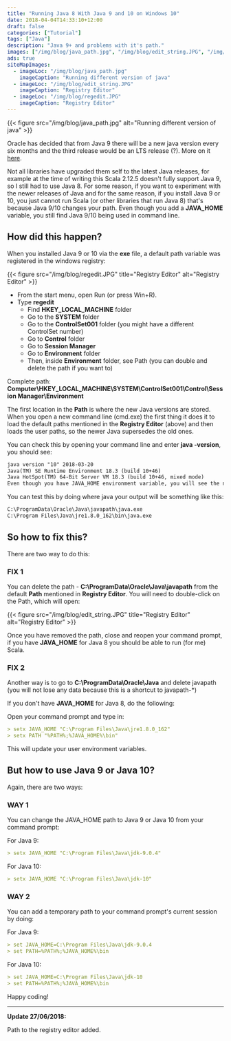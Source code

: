 ```yaml
---
title: "Running Java 8 With Java 9 and 10 on Windows 10"
date: 2018-04-04T14:33:10+12:00
draft: false
categories: ["Tutorial"]
tags: ["Java"]
description: "Java 9+ and problems with it's path."
images: ["/img/blog/java_path.jpg", "/img/blog/edit_string.JPG", "/img/blog/regedit.JPG"]
ads: true
siteMapImages:
  - imageLoc: "/img/blog/java_path.jpg"
    imageCaption: "Running different version of java"
  - imageLoc: "/img/blog/edit_string.JPG"
    imageCaption: "Registry Editor"
  - imageLoc: "/img/blog/regedit.JPG"
    imageCaption: "Registry Editor"
---
```


{{< figure src="/img/blog/java_path.jpg" alt="Running different version of java" >}}

Oracle has decided that from Java 9 there will be a new java version every six months and the third release would be an LTS release (?). More on it [here](https://medium.com/codefx-weekly/radical-new-plans-for-java-5f237ab05b0).

Not all libraries have upgraded them self to the latest Java releases, for example at the time of writing this Scala 2.12.5 doesn't fully support Java 9, so I still had to use Java 8. For some reason, if you want to experiment with the newer releases of Java and for the same reason, if you install Java 9 or 10, you just cannot run Scala (or other libraries that run Java 8) that's because Java 9/10 changes your path. Even though you add a **JAVA_HOME** variable, you still find Java 9/10 being used in command line.

## How did this happen?

When you installed Java 9 or 10 via the **exe** file, a default path variable was registered in the windows registry:

{{< figure src="/img/blog/regedit.JPG" title="Registry Editor" alt="Registry Editor" >}}

* From the start menu, open Run (or press Win+R).
* Type **regedit**
  * Find **HKEY_LOCAL_MACHINE** folder
  * Go to the **SYSTEM** folder
  * Go to the **ControlSet001** folder (you might have a different ControlSet number)
  * Go to **Control** folder
  * Go to **Session Manager**
  * Go to **Environment** folder
  * Then, inside **Environment** folder, see Path (you can double and delete the path if you want to)

Complete path: **Computer\HKEY_LOCAL_MACHINE\SYSTEM\ControlSet001\Control\Session Manager\Environment**

The first location in the **Path** is where the new Java versions are stored. When you open a new command line (cmd.exe) the first thing it does it to load the default paths mentioned in the **Registry Editor** (above) and then loads the user paths, so the newer Java supersedes the old ones.

You can check this by opening your command line and enter **java -version**, you should see:

```md
java version "10" 2018-03-20
Java(TM) SE Runtime Environment 18.3 (build 10+46)
Java HotSpot(TM) 64-Bit Server VM 18.3 (build 10+46, mixed mode)
Even though you have JAVA_HOME environment variable, you will see the newer ones, as I said earlier, defaults paths are loaded first.
```

You can test this by doing where java your output will be something like this:

```md
C:\ProgramData\Oracle\Java\javapath\java.exe
C:\Program Files\Java\jre1.8.0_162\bin\java.exe
```

## So how to fix this?

There are two way to do this:

### FIX 1

You can delete the path - **C:\ProgramData\Oracle\Java\javapath** from the default **Path** mentioned in **Registry Editor**. You will need to double-click on the Path, which will open:

{{< figure src="/img/blog/edit_string.JPG" title="Registry Editor" alt="Registry Editor" >}}

Once you have removed the path, close and reopen your command prompt, if you have **JAVA_HOME** for Java 8 you should be able to run (for me) Scala.

### FIX 2

Another way is to go to **C:\ProgramData\Oracle\Java** and delete javapath (you will not lose any data because this is a shortcut to javapath-*)

If you don't have **JAVA_HOME** for Java 8, do the following:

Open your command prompt and type in:

```md
> setx JAVA_HOME "C:\Program Files\Java\jre1.8.0_162"
> setx PATH "%PATH%;%JAVA_HOME%\bin"
```

This will update your user environment variables.

## But how to use Java 9 or Java 10?

Again, there are two ways:

### WAY 1

You can change the JAVA_HOME path to Java 9 or Java 10 from your command prompt:

For Java 9:

```md
> setx JAVA_HOME "C:\Program Files\Java\jdk-9.0.4"
```

For Java 10:

```md
> setx JAVA_HOME "C:\Program Files\Java\jdk-10"
```

### WAY 2

You can add a temporary path to your command prompt's current session by doing:

For Java 9:

```md
> set JAVA_HOME=C:\Program Files\Java\jdk-9.0.4
> set PATH=%PATH%;%JAVA_HOME%\bin
```

For Java 10:

```md
> set JAVA_HOME=C:\Program Files\Java\jdk-10
> set PATH=%PATH%;%JAVA_HOME%\bin
```

Happy coding!

---

**Update 27/06/2018:**

Path to the registry editor added.